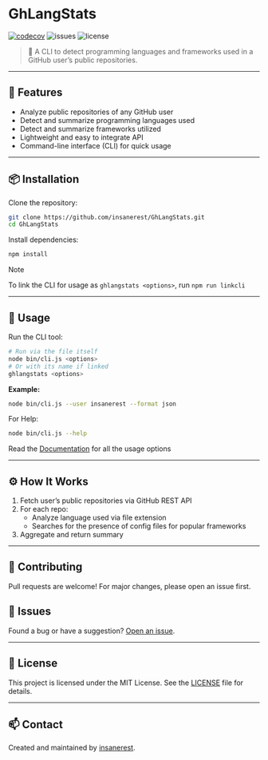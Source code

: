 
# GhLangStats

[![codecov](https://codecov.io/gh/insanerest/GhLangStats/branch/main/graph/badge.svg)](https://codecov.io/gh/insanerest/GhLangStats)
![issues](https://img.shields.io/github/issues/insanerest/GhLangStats)
![license](https://img.shields.io/github/license/insanerest/GhLangStats)

> 🧠 A CLI to detect programming languages and frameworks used in a GitHub user’s public repositories.

---

## 🚀 Features

- Analyze public repositories of any GitHub user  
- Detect and summarize programming languages used  
- Detect and summarize frameworks utilized  
- Lightweight and easy to integrate API  
- Command-line interface (CLI) for quick usage  

---

## 📦 Installation

Clone the repository:

```bash
git clone https://github.com/insanerest/GhLangStats.git
cd GhLangStats
```

Install dependencies:

```bash
npm install
```

> [!NOTE]
> To link the CLI for usage as `ghlangstats <options>`, run `npm run linkcli`



---

## 🧪 Usage

Run the CLI tool:


```bash
# Run via the file itself
node bin/cli.js <options>
# Or with its name if linked
ghlangstats <options>
```

**Example:**
```bash
node bin/cli.js --user insanerest --format json
```
For Help:

```bash
node bin/cli.js --help
```



Read the [Documentation](https://github.com/insanerest/GhLangStats/wiki) for all the usage options


---

## ⚙️ How It Works

1. Fetch user’s public repositories via GitHub REST API
2. For each repo:
    - Analyze language used via file extension
    - Searches for the presence of config files for popular frameworks
3. Aggregate and return summary

---

## 🤝 Contributing

Pull requests are welcome! For major changes, please open an issue first.

## 🐞 Issues

Found a bug or have a suggestion? [Open an issue](https://github.com/insanerest/GhLangStats/issues).

---

## 📄 License

This project is licensed under the MIT License. See the [LICENSE](LICENSE) file for details.

---

## 📫 Contact

Created and maintained by [insanerest](https://github.com/insanerest).  

